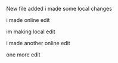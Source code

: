 New file added
i made some local changes


i made online edit

im making local edit

i made another online edit


one more edit

